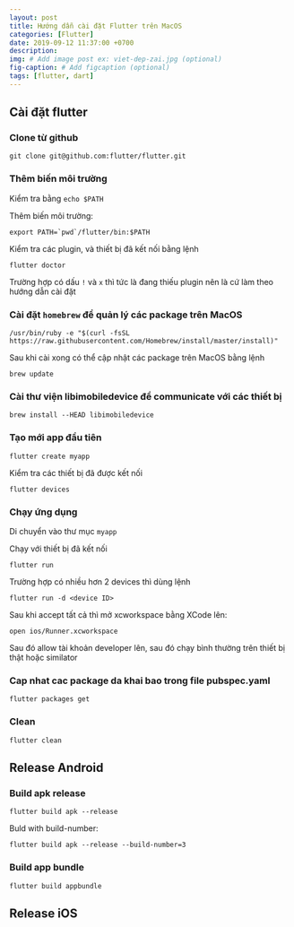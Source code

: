 ```yaml
---
layout: post
title: Hướng dẫn cài đặt Flutter trên MacOS
categories: [Flutter]
date: 2019-09-12 11:37:00 +0700
description: 
img: # Add image post ex: viet-dep-zai.jpg (optional)
fig-caption: # Add figcaption (optional)
tags: [flutter, dart]
---
```

## Cài đặt flutter

### Clone từ github

```
git clone git@github.com:flutter/flutter.git
```

### Thêm biến môi trường

Kiểm tra bằng `echo $PATH`

Thêm biến môi trường:

```
export PATH=`pwd`/flutter/bin:$PATH
```

Kiểm tra các plugin, và thiết bị đã kết nối bằng lệnh

```
flutter doctor
```

Trường hợp có dấu `!` và `x` thì tức là đang thiếu plugin nên là cứ làm theo hướng dẫn cài đặt

### Cài đặt `homebrew` để quản lý các package trên MacOS

```
/usr/bin/ruby -e "$(curl -fsSL https://raw.githubusercontent.com/Homebrew/install/master/install)"
```

Sau khi cài xong có thể cập nhật các package trên MacOS bằng lệnh

```
brew update
```

### Cài thư viện libimobiledevice để communicate với các thiết bị

```
brew install --HEAD libimobiledevice
```

### Tạo mới app đầu tiên

```
flutter create myapp
```

Kiểm tra các thiết bị đã được kết nối

```
flutter devices
```

### Chạy ứng dụng

Di chuyển vào thư mục `myapp`

Chạy với thiết bị đã kết nối

```
flutter run
```

Trường hợp có nhiều hơn 2 devices thì dùng lệnh

```
flutter run -d <device ID>
```

Sau khi accept tất cả thì mở xcworkspace bằng XCode lên:

```
open ios/Runner.xcworkspace
```

Sau đó allow tài khoản developer lên, sau đó chạy bình thường trên thiết bị thật hoặc similator

### Cap nhat cac package da khai bao trong file pubspec.yaml

```
flutter packages get
```

### Clean
```
flutter clean
```

## Release Android
### Build apk release
```
flutter build apk --release
```

Buld with build-number:

```
flutter build apk --release --build-number=3 
```

### Build app bundle
```
flutter build appbundle
```

## Release iOS
